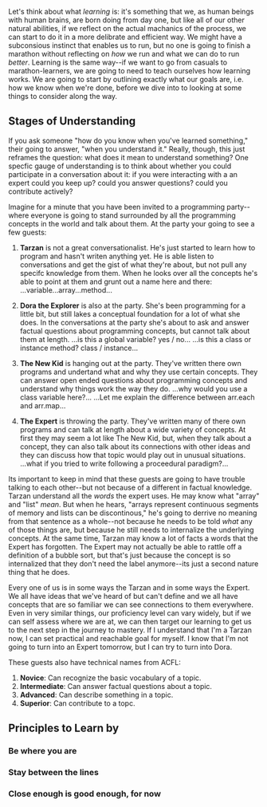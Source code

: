 Let's think about what *learning* is: it's something that we, as human beings with human brains, are born doing from day one, but like all of our other natural abilities, if we reflect on the actual machanics of the process, we can start to do it in a more delibrate and efficient way. We might have a subconsious instinct that enables us to run, but no one is going to finish a marathon without reflecting on *how* we run and what we can do to run *better*. Learning is the same way--if we want to go from casuals to marathon-learners, we are going to need to teach ourselves how learning works. We are going to start by outlining exactly what our goals are, i.e. how we know when we're done, before we dive into to looking at some things to consider along the way.

## Stages of Understanding

If you ask someone "how do you know when you've learned something," their going to answer, "when you understand it." Really, though, this just reframes the question: what does it mean to understand something? One specfic gauge of understanding is to think about whether you could participate in a conversation about it: if you were interacting with a an expert could you keep up? could you answer questions? could you contribute actively?

Imagine for a minute that you have been invited to a programming party--where everyone is going to stand surrounded by all the programming concepts in the world and talk about them. At the party your going to see a few guests:

1. **Tarzan** is not a great conversationalist. He's just started to learn how to program and hasn't writen anything yet. He is able listen to conversations and get the gist of what they're about, but not pull any specifc knowledge from them. When he looks over all the concepts he's able to point at them and grunt out a name here and there: ...variable...array...method...

2. **Dora the Explorer** is also at the party. She's been programming for a little bit, but still lakes a conceptual foundation for a lot of what she does. In the conversations at the party she's about to ask and answer factual questions about programming concepts, but cannot talk about them at length. ...is this a global variable? yes / no... ...is this a class or instance method? class / instance...

3. **The New Kid** is hanging out at the party. They've written there own programs and undertand what and why they use certain concepts. They can answer open ended questions about programming concepts and understand why things work the way they do. ...why would you use a class variable here?... ...Let me explain the difference between arr.each and arr.map...

4. **The Expert** is throwing the party. They've written many of there own programs and can talk at length about a wide variety of concepts. At first they may seem a lot like The New Kid, but, when they talk about a concept, they can also talk about its connections with other ideas and they can discuss how that topic would play out in unusual situations. ...what if you tried to write following a proceedural paradigm?...

Its important to keep in mind that these guests are going to have trouble talking to each other--but not because of a different in factual knowledge. Tarzan understand all the *words* the expert uses. He may know what "array" and "list" *mean*. But when he hears, "arrays represent continuous segments of memory and lists can be discontinous," he's going to derrive no meaning from that sentence as a whole--not because he needs to be told *what* any of those things are, but because he still needs to internalize the underlying concepts. At the same time, Tarzan may know a lot of facts a words that the Expert has forgotten. The Expert may not actually be able to rattle off a definition of a bubble sort, but that's just because the concept is so internalized that they don't need the label anymore--its just a second nature thing that he does.

Every one of us is in some ways the Tarzan and in some ways the Expert. We all have ideas that we've heard of but can't define and we all have concepts that are so familiar we can see connections to them everywhere. Even in very similar things, our proficiency level can vary widely, but if we can self assess where we are at, we can then target our learning to get us to the next step in the journey to mastery. If I understand that I'm a Tarzan now, I can set practical and reachable goal for myself. I know that I'm not going to turn into an Expert tomorrow, but I can try to turn into Dora.

These guests also have technical names from ACFL:
1. **Novice**: Can recognize the basic vocabulary of a topic.
2. **Intermediate**: Can answer factual questions about a topic.
3. **Advanced**: Can describe something in a topic.
4. **Superior**: Can contribute to a topc.

## Principles to Learn by
### Be where you are
### Stay between the lines
### Close enough is good enough, for now

